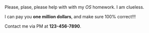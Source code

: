 

Please, plase, please help with with my *OS* homework. I am clueless.

I can pay you **one million dollars**, and make sure 100% correct!!!

Contact me via PM at **123-456-7890**.